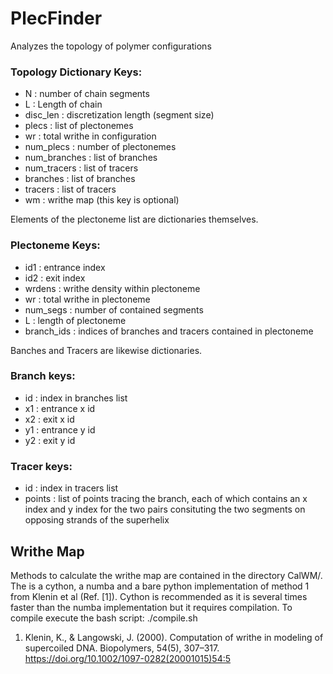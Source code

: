 # PlecFinder
Analyzes the topology of polymer configurations



### Topology Dictionary Keys:
- N :         number of chain segments
- L : Length of chain
- disc_len : discretization length (segment size)
- plecs :     list of plectonemes
- wr :  total writhe in configuration
- num_plecs :  number of plectonemes
- num_branches :  list of branches
- num_tracers :  list of tracers
- branches :  list of branches
- tracers :  list of tracers
- wm : writhe map (this key is optional)

Elements of the plectoneme list are dictionaries themselves. 
### Plectoneme Keys:
- id1 : entrance index
- id2 : exit index
- wrdens : writhe density within plectoneme
- wr : total writhe in plectoneme
- num_segs : number of contained segments
- L : length of plectoneme
- branch_ids : indices of branches and tracers contained in plectoneme

Banches and Tracers are likewise dictionaries. 
### Branch keys:
- id : index in branches list
- x1 : entrance x id
- x2 : exit x id
- y1 : entrance y id
- y2 : exit y id

### Tracer keys:
- id : index in tracers list
- points : list of points tracing the branch, each of which contains an x index and y index for the two pairs consituting the two segments on opposing strands of the superhelix 
        
        
## Writhe Map
Methods to calculate the writhe map are contained in the directory CalWM/. The is a cython, a numba and a bare python implementation of method 1 from Klenin et al (Ref. [1]). Cython is recommended as it is several times faster than the numba implementation but it requires compilation. To compile execute the bash script: ./compile.sh


1. Klenin, K., & Langowski, J. (2000). Computation of writhe in modeling of supercoiled DNA. Biopolymers, 54(5), 307–317. https://doi.org/10.1002/1097-0282(20001015)54:5
